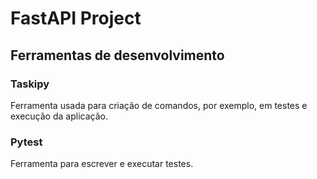 # FastAPI Project

## Ferramentas de desenvolvimento

### Taskipy
Ferramenta usada para criação de comandos, por exemplo, em testes e execução da aplicação.

### Pytest
Ferramenta para escrever e executar testes.

